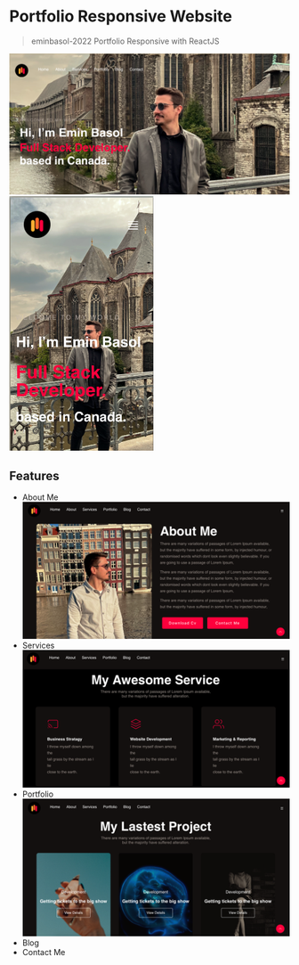 # Portfolio Responsive Website 

> eminbasol-2022
> Portfolio Responsive with ReactJS


![screenshot](https://github.com/eminbasol/portfolio/blob/main/uploads/responsive.png)
![screenshot](https://github.com/eminbasol/portfolio/blob/main/uploads/mobileResponsive.png)


## Features

- About Me
![screenshot](https://github.com/eminbasol/portfolio/blob/main/uploads/aboutme.png)
- Services
![screenshot](https://github.com/eminbasol/portfolio/blob/main/uploads/services.png)
- Portfolio
![screenshot](https://github.com/eminbasol/portfolio/blob/main/uploads/portfolio.png)
- Blog
- Contact Me
